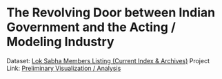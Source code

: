 #  The Revolving Door between Indian Government and the Acting / Modeling Industry

Dataset: [Lok Sabha Members Listing (Current Index & Archives)](http://loksabhaph.nic.in/Members/AlphabeticalList.aspx)
Project Link: [Preliminary Visualization / Analysis](https://lilybhattacharjee5.github.io/showcase/posts/06_06_2021.html)
